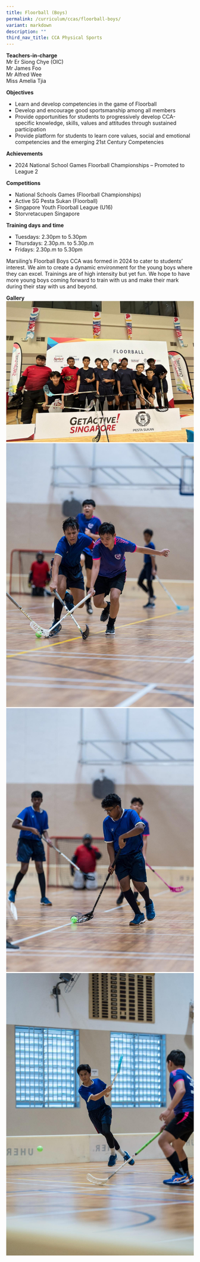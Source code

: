 ```yaml
---
title: Floorball (Boys)
permalink: /curriculum/ccas/floorball-boys/
variant: markdown
description: ""
third_nav_title: CCA Physical Sports
---
```

**Teachers-in-charge**  
Mr Er Siong Chye (OIC)  
Mr James Foo<br>
Mr Alfred Wee <br>
Miss Amelia Tjia

**Objectives**

* Learn and develop competencies in the game of Floorball
* Develop and encourage good sportsmanship among all members
* Provide opportunities for students to progressively develop CCA-specific knowledge, skills, values and attitudes through sustained participation
* Provide platform for students to learn core values, social and emotional competencies and the emerging 21st Century Competencies

**Achievements**  
*   2024 National School Games Floorball Championships – Promoted to League 2

**Competitions**

*  National Schools Games (Floorball Championships)
*  Active SG Pesta Sukan (Floorball)
*  Singapore Youth Floorball League (U16)
*  Storvretacupen Singapore

**Training days and time**  
* Tuesdays: 2.30pm to 5.30pm
* Thursdays: 2.30p.m. to 5.30p.m
* Fridays: 2.30p.m to 5.30pm

Marsiling’s Floorball Boys CCA was formed in 2024 to cater to students’ interest. We aim to create a dynamic environment for the young boys where they can excel. Trainings are of high intensity but yet fun. We hope to have more young boys coming forward to train with us and make their mark during their stay with us and beyond.

**Gallery**
![](/images/WhatsApp_Image_2025_04_28_at_2_13_10_PM.jpg)
![](/images/WhatsApp_Image_2025_04_28_at_2_13_09_PM__1_.jpg)
![](/images/WhatsApp_Image_2025_04_28_at_2_13_09_PM__2_.jpg)
![](/images/WhatsApp_Image_2025_04_28_at_2_13_09_PM.jpg)
